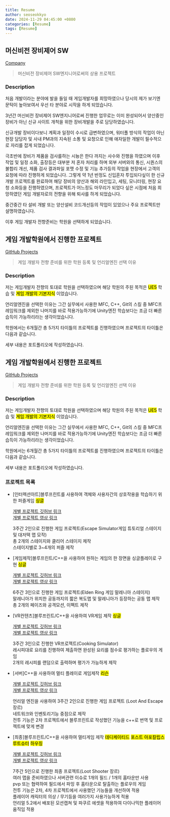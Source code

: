 ```yaml
---
title: Resume
author: seoseokkyo
date: 2024-11-29 04:45:00 +0800
categories: [Resume]
tags: [Resume]
---
```


## 머신비전 장비제어 SW

[Company](http://www.zv-lab.com)

> 머신비전 장비제어 SW엔지니어로써의 상용 프로젝트

### Description

처음 개발이라는 분야에 발을 들일 때 게임개발자를 희망하였으나 당시의 제가 보기엔 문턱이 높아보여서 우선 타 분야로 시작을 하게 되었습니다.

3년간 머신비전 장비제어 SW엔지니어로써 진행한 업무로는 이미 완성되어서 양산중인 장비가 아닌 신규 사이트 개척을 위한 장비개발을 주로 담당하였습니다.

신규개발 장비이다보니 계획과 일정이 수시로 급변하였으며, 워터폴 방식의 작업이 아닌 현장 담당자 및 사내 PM과의 지속된 소통 및 요청으로 인해 애자일한 개발이 필수적으로 자리를 잡게 되었습니다.

극초반에 장비가 제품을 검사를하는 시늉은 한다 까지는 사수와 진행을 하였으며 이후 작업 및 일정 소화, 출장등은 대부분 저 혼자 처리를 하며 외부 서버와의 통신, 시퀀스의 불합리 개선, 제품 검사 결과파일 포맷 수정 및 기능 추가등의 작업을 현장에서 고객의 요청에 따라 진행하게 되었습니다. 그렇게 약 1년 반정도 신입혼자 투입되다싶이 한 신규개발 프로젝트를 완료하여 해당 장비의 양산과 해외 라인입고, 세팅, 모니터링, 현장 요청 소화등을 진행하였으며, 프로젝트가 어느정도 마무리가 되었다 싶은 시점에 처음 희망하였던 게임 개발자로의 전향을 위해 퇴사를 하게 되었습니다.

중간중간 타 설비 개발 또는 양산설비 코드개선등의 작업이 있었으나 주요 프로젝트만 설명하였습니다.

이후 게임 개발자 전향준비는 학원을 선택하게 되었습니다.

## 게임 개발학원에서 진행한 프로젝트

[GitHub Projects](https://github.com/seoseokkyo)

> 게임 개발자 전향 준비를 위한 학원 등록 및 언리얼엔진 선택 이유

### Description

저는 게임개발자 전향의 토대로 학원을 선택하였으며 해당 학원의 주된 목적은 <mark>UE5</mark> 학습 및 <mark>게임 개발의 기본지식</mark> 이었습니다.

언리얼엔진을 선택한 이유는 그간 실무에서 사용한 MFC, C++, Git의 스킬 중 MFC프레임워크를 제외한 나머지를 바로 적용가능하기에 Unity엔진 학습보다는 조금 더 빠른 습득이 가능하리라는 생각이었습니다.

학원에서는 6개월간 총 5가지 타이틀의 프로젝트를 진행하였으며 프로젝트의 타이틀은 다음과 같습니다.

세부 내용은 포트폴리오에 작성하였습니다.

## 게임 개발학원에서 진행한 프로젝트

[GitHub Projects](https://github.com/seoseokkyo)

> 게임 개발자 전향 준비를 위한 학원 등록 및 언리얼엔진 선택 이유

### Description

저는 게임개발자 전향의 토대로 학원을 선택하였으며 해당 학원의 주된 목적은 <mark>UE5</mark> 학습 및 <mark>게임 개발의 기본지식</mark> 이었습니다.

언리얼엔진을 선택한 이유는 그간 실무에서 사용한 MFC, C++, Git의 스킬 중 MFC프레임워크를 제외한 나머지를 바로 적용가능하기에 Unity엔진 학습보다는 조금 더 빠른 습득이 가능하리라는 생각이었습니다.

학원에서는 6개월간 총 5가지 타이틀의 프로젝트를 진행하였으며 프로젝트의 타이틀은 다음과 같습니다.

세부 내용은 포트폴리오에 작성하였습니다.

### 프로젝트 목록

- [인터렉션아트]블루프린트를 사용하여 객체와 사용자간의 상호작용을 학습하기 위한 퍼즐게임 <mark>싱글</mark>

  [개별 프로젝트 깃허브 링크](https://github.com/seoseokkyo/First_Project_EscapeSimulater)  
  [개별 프로젝트 영상 링크](https://youtu.be/rhqaPD50Tzc)  

  3주간 2인으로 진행한 게임 프로젝트(Escape Simulator게임 튜토리얼 스테이지 및 대저택 맵 모작)  
  총 2개의 스테이지와 클리어 스테이지 제작  
  스테이지별로 3~4개의 퍼즐 제작  

- [게임제작]블루프린트/C++을 사용하여 원하는 게임의 한 장면을 싱글플레이로 구현 <mark>싱글</mark>

  [개별 프로젝트 깃허브 링크](https://github.com/seoseokkyo/EromSoft_BP)  
  [개별 프로젝트 영상 링크](https://youtu.be/wzCimXpnVnY)  

  6주간 3인으로 진행한 게임 프로젝트(Elden Ring 게임 말레니아 스테이지)  
  말레니아가 위치한 공동까지의 짧은 복도맵 및 말레니아가 등장하는 공동 맵 제작  
  총 2개의 페이즈와 공격모션, 이펙트 제작  

- [VR컨텐츠]블루프린트/C++을 사용하여 VR게임 제작 <mark>싱글</mark>

  [개별 프로젝트 깃허브 링크](https://github.com/seoseokkyo/CookingSimulator)  
  [개별 프로젝트 영상 링크](https://youtu.be/510l9_s6T34)  

  3주간 3인으로 진행한 VR프로젝트(Cooking Simulator)  
  레시피대로 요리를 진행하여 제출하면 완성된 요리를 점수로 평가하는 플로우의 게임  
  2개의 레시피를 랜덤으로 출력하며 평가가 가능하게 제작  

- [서버]C++을 사용하여 멀티 플레이로 게임제작 <mark>리슨</mark>

  [개별 프로젝트 깃허브 링크](https://github.com/seoseokkyo/MithrilDungeon)  
  [개별 프로젝트 영상 링크](https://youtu.be/nXSmL2QS0jE)  

  언리얼 엔진을 사용하여 3주간 2인으로 진행한 게임 프로젝트 (Loot And Escape 장르)  
  네트워크와 인벤토리기능 중점으로 제작  
  전투 기능은 2차 프로젝트에서 블루프린트로 작성했던 기능을 c++로 번역 및 프로젝트에 맞게 변경  

- [최종]블루프린트/C++을 사용하여 멀티게임 제작 <mark>데디케이티드</mark> <mark>포스트 아포칼립스</mark> <mark>루트슈터</mark> <mark>하우징</mark>

  [개별 프로젝트 깃허브 링크](https://github.com/seoseokkyo/VICTIMS)  
  [개별 프로젝트 영상 링크](https://youtu.be/7GiR6kYq-Zk)  

  7주간 5인으로 진행한 최종 프로젝트(Loot Shooter 장르)  
  여러 맵을 준비하였으나 서버관련 이슈로 1개의 필드 / 1개의 홈타운만 사용  
  pvp 또는 협력하여 필드에서 파밍 후 홈타운으로 탈출하는 플로우의 게임  
  전투 기능은 2차, 4차 프로젝트에서 사용했던 기능들을 개선하여 적용  
  플레이어 캐릭터의 의상 / 무기등을 여러가지 사용가능하게 적용  
  언리얼 5.2에서 배포된 모션캡쳐 및 파쿠르 에셋을 적용하여 다이나믹한 플레이어 움직임 적용  
